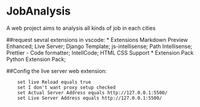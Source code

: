 # JobAnalysis
A web project aims to analysis all kinds of job in each cities

##request sevral extensions in vscode:
	* Extensions
		Markdown Preview Enhanced;
		Live Server;
		Django Template;
		js-intellisense;
		Path Intellisense;
		Prettier - Code formatter;
		IntellCode;
		HTML CSS Support
	* Extension Pack
		Python Extension Pack;

##Config the live server web extension:

		set live Reload equals true
		set I don't want proxy setup checked
		set Actual Server Address equals http://127.0.0.1:5500/
		set Live Server Address equals http://127.0.0.1:5500/
